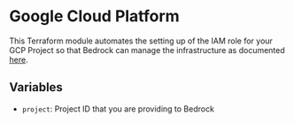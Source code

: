 # Google Cloud Platform

This Terraform module automates the setting up of the IAM role for your GCP Project so that
Bedrock can manage the infrastructure as documented
[here](https://docs.basis-ai.com/onboarding/google-cloud-platform-gcp/client-infrastructure-requirements).

## Variables

- `project`: Project ID that you are providing to Bedrock
